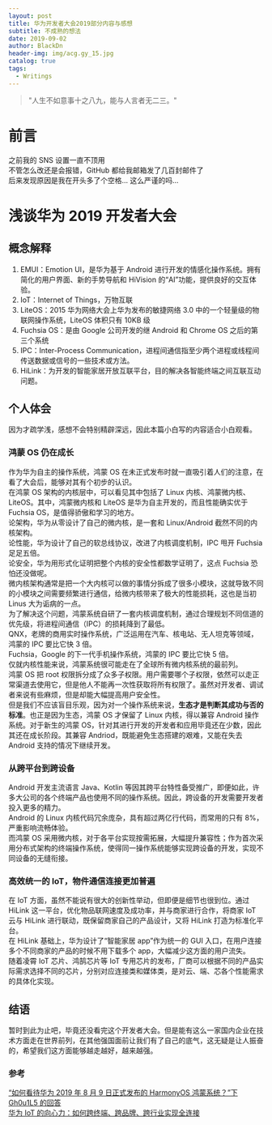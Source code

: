 ```yaml
---
layout: post
title: 华为开发者大会2019部分内容与感想
subtitle: 不成熟的想法
date: 2019-09-02
author: BlackDn
header-img: img/acg.gy_15.jpg
catalog: true
tags:
  - Writings
---
```


> "人生不如意事十之八九，能与人言者无二三。"

# 前言

之前我的 SNS 设置一直不顶用  
不管怎么改还是会报错，GitHub 都给我邮箱发了几百封邮件了  
后来发现原因是我在开头多了个空格...
这么严谨的吗...

# 浅谈华为 2019 开发者大会

## 概念解释

1. EMUI：Emotion UI，是华为基于 Android 进行开发的情感化操作系统。拥有简化的用户界面、新的手势导航和 HiVision 的“AI”功能，提供良好的交互体验。
2. IoT：Internet of Things，万物互联
3. LiteOS：2015 华为网络大会上华为发布的敏捷网络 3.0 中的一个轻量级的物联网操作系统，LiteOS 体积只有 10KB 级
4. Fuchsia OS：是由 Google 公司开发的继 Android 和 Chrome OS 之后的第三个系统
5. IPC：Inter-Process Communication，进程间通信指至少两个进程或线程间传送数据或信号的一些技术或方法。
6. HiLink：为开发的智能家居开放互联平台，目的解决各智能终端之间互联互动问题。

## 个人体会

因为才疏学浅，感想不会特别精辟深远，因此本篇小白写的内容适合小白观看。

### 鸿蒙 OS 仍在成长

作为华为自主的操作系统，鸿蒙 OS 在未正式发布时就一直吸引着人们的注意，在看了大会后，能够对其有个初步的认识。  
在鸿蒙 OS 架构的内核层中，可以看见其中包括了 Linux 内核、鸿蒙微内核、LiteOS。其中，鸿蒙微内核和 LiteOS 是华为自主开发的，而且性能确实优于 Fuchsia OS，是值得骄傲和学习的地方。  
论架构，华为从零设计了自己的微内核，是一套和 Linux/Android 截然不同的内核架构。  
论性能，华为设计了自己的软总线协议，改进了内核调度机制，IPC 甩开 Fuchsia 足足五倍。  
论安全，华为用形式化证明把整个内核的安全性都数学证明了，这点 Fuchsia 恐怕还没做呢。  
微内核架构通常是把一个大内核可以做的事情分拆成了很多小模块，这就导致不同的小模块之间需要频繁进行通信，给微内核带来了极大的性能损耗，这也是当初 Linus 大为诟病的一点。  
为了解决这个问题，鸿蒙系统自研了一套内核调度机制，通过合理规划不同信道的优先级，将进程间通信（IPC）的损耗降到了最低。  
QNX，老牌的商用实时操作系统，广泛运用在汽车、核电站、无人坦克等领域，鸿蒙的 IPC 要比它快 3 倍。  
Fuchsia，Google 的下一代手机操作系统，鸿蒙的 IPC 要比它快 5 倍。  
仅就内核性能来说，鸿蒙系统很可能走在了全球所有微内核系统的最前列。  
鸿蒙 OS 把 root 权限拆分成了众多子权限。用户需要哪个子权限，依然可以走正常渠道去使用它，但是他人不能再一次性获取将所有权限了。虽然对开发者、调试者来说有些麻烦，但是却能大幅提高用户安全性。  
但是我们不应该盲目乐观，因为对一个操作系统来说，**生态才是判断其成功与否的标准**。也正是因为生态，鸿蒙 OS 才保留了 Linux 内核，得以兼容 Android 操作系统。对于新生的鸿蒙 OS，针对其进行开发的开发者和应用毕竟还在少数，因此其还在成长阶段。其兼容 Andriod，既能避免生态搭建的艰难，又能在失去 Android 支持的情况下继续开发。

### 从跨平台到跨设备

Android 开发主流语言 Java、Kotlin 等因其跨平台特性备受推广，即便如此，许多大公司的各个终端产品也使用不同的操作系统。因此，跨设备的开发需要开发者投入更多的精力。  
Android 的 Linux 内核代码冗余庞杂，具有超过两亿行代码，而常用的只有 8%，严重影响流畅体验。  
而鸿蒙 OS 采用微内核，对于各平台实现按需拓展，大幅提升兼容性；作为首次采用分布式架构的终端操作系统，使得同一操作系统能够实现跨设备的开发，实现不同设备的无缝衔接。

### 高效统一的 IoT，物件通信连接更加普遍

在 IoT 方面，虽然不能说有很大的创新性举动，但即便是细节也很到位。通过 HiLink 这一平台，优化物品联网速度及成功率，并与商家进行合作，将商家 IoT 云与 HiLink 进行联动，既保留商家自己的产品设计，又将 HiLink 打造为标准化平台。  
在 HiLink 基础上，华为设计了“智能家居 app”作为统一的 GUI 入口，在用户连接多个不同商家的产品的时候不用下载多个 app，大幅减少这方面的用户流失。  
随着凌霄 IoT 芯片、鸿鹄芯片等 IoT 专用芯片的发布，厂商可以根据不同的产品实际需求选择不同的芯片，分别对应连接类和媒体类，是对云、端、芯各个性能需求的具体化实现。

## 结语

暂时到此为止吧，毕竟还没看完这个开发者大会。但是能有这么一家国内企业在技术方面走在世界前列，在其他强国面前让我们有了自己的底气，这无疑是让人振奋的，希望我们这方面能够越走越好，越来越强。

### 参考

[“如何看待华为 2019 年 8 月 9 日正式发布的 HarmonyOS 鸿蒙系统？”下 Gh0u1L5 的回答](https://www.zhihu.com/question/339549760/answer/781596201)  
[华为 IoT 的向心力：如何跨终端、跨品牌、跨行业实现全连接](https://zhuanlan.zhihu.com/p/77631527)
